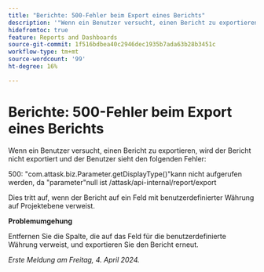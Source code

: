 ```yaml
---
title: "Berichte: 500-Fehler beim Export eines Berichts"
description: '"Wenn ein Benutzer versucht, einen Bericht zu exportieren, wird der Bericht nicht exportiert und dem Benutzer wird ein Fehler angezeigt. Eine Problemumgehung ist verfügbar.“'
hidefromtoc: true
feature: Reports and Dashboards
source-git-commit: 1f516bdbea40c2946dec1935b7ada63b28b3451c
workflow-type: tm+mt
source-wordcount: '99'
ht-degree: 16%

---
```



# Berichte: 500-Fehler beim Export eines Berichts

Wenn ein Benutzer versucht, einen Bericht zu exportieren, wird der Bericht nicht exportiert und der Benutzer sieht den folgenden Fehler:

500: &quot;com.attask.biz.Parameter.getDisplayType()&quot;kann nicht aufgerufen werden, da &quot;parameter&quot;null ist /attask/api-internal/report/export

Dies tritt auf, wenn der Bericht auf ein Feld mit benutzerdefinierter Währung auf Projektebene verweist.

**Problemumgehung**

Entfernen Sie die Spalte, die auf das Feld für die benutzerdefinierte Währung verweist, und exportieren Sie den Bericht erneut.

_Erste Meldung am Freitag, 4. April 2024._
